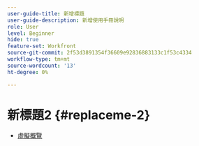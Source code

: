 ```yaml
---
user-guide-title: 新增標題
user-guide-description: 新增使用手冊說明
role: User
level: Beginner
hide: true
feature-set: Workfront
source-git-commit: 2f53d3891354f36609e92836883133c1f53c4334
workflow-type: tm+mt
source-wordcount: '13'
ht-degree: 0%

---
```



# 新標題2 {#replaceme-2}

+ [虛擬概覽](home.md)
